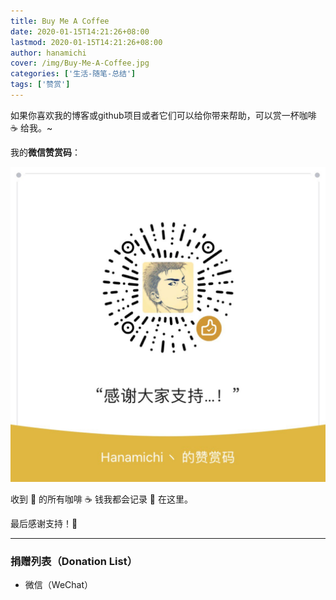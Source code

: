 ```yaml
---
title: Buy Me A Coffee
date: 2020-01-15T14:21:26+08:00
lastmod: 2020-01-15T14:21:26+08:00
author: hanamichi
cover: /img/Buy-Me-A-Coffee.jpg
categories: ['生活-随笔-总结']
tags: ['赞赏']
---
```


如果你喜欢我的博客或github项目或者它们可以给你带来帮助，可以赏一杯咖啡 ☕ 给我。~

<!--more-->

我的**微信赞赏码**：

<img class="ui large image" src="/me/微信赞赏码.jpg" alt="wechat" />

收到 👋 的所有咖啡 ☕️ 钱我都会记录 📝 在这里。

最后感谢支持！🙏

---

<h3>捐赠列表（Donation List）</h3>

- 微信（WeChat）
